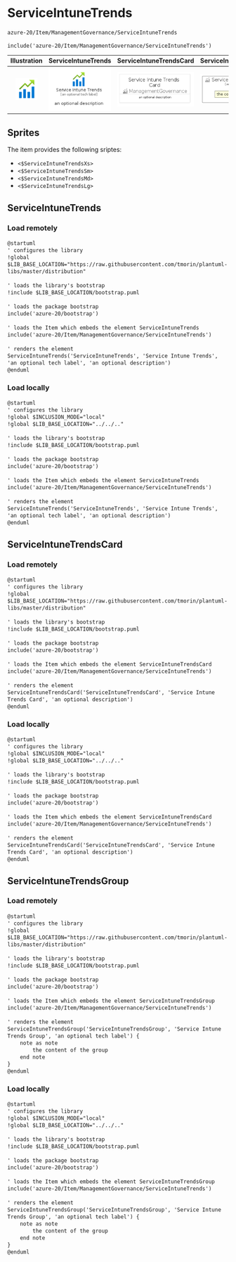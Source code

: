 # ServiceIntuneTrends


```text
azure-20/Item/ManagementGovernance/ServiceIntuneTrends
```

```text
include('azure-20/Item/ManagementGovernance/ServiceIntuneTrends')
```



| Illustration | ServiceIntuneTrends | ServiceIntuneTrendsCard | ServiceIntuneTrendsGroup |
| :---: | :---: | :---: | :---: |
| ![illustration for Illustration](../../../azure-20/Item/ManagementGovernance/ServiceIntuneTrends.png) | ![illustration for ServiceIntuneTrends](../../../azure-20/Item/ManagementGovernance/ServiceIntuneTrends.Local.png) | ![illustration for ServiceIntuneTrendsCard](../../../azure-20/Item/ManagementGovernance/ServiceIntuneTrendsCard.Local.png) | ![illustration for ServiceIntuneTrendsGroup](../../../azure-20/Item/ManagementGovernance/ServiceIntuneTrendsGroup.Local.png) |



## Sprites
The item provides the following sriptes:

- `<$ServiceIntuneTrendsXs>`
- `<$ServiceIntuneTrendsSm>`
- `<$ServiceIntuneTrendsMd>`
- `<$ServiceIntuneTrendsLg>`





## ServiceIntuneTrends

### Load remotely
```plantuml
@startuml
' configures the library
!global $LIB_BASE_LOCATION="https://raw.githubusercontent.com/tmorin/plantuml-libs/master/distribution"

' loads the library's bootstrap
!include $LIB_BASE_LOCATION/bootstrap.puml

' loads the package bootstrap
include('azure-20/bootstrap')

' loads the Item which embeds the element ServiceIntuneTrends
include('azure-20/Item/ManagementGovernance/ServiceIntuneTrends')

' renders the element
ServiceIntuneTrends('ServiceIntuneTrends', 'Service Intune Trends', 'an optional tech label', 'an optional description')
@enduml
```

### Load locally
```plantuml
@startuml
' configures the library
!global $INCLUSION_MODE="local"
!global $LIB_BASE_LOCATION="../../.."

' loads the library's bootstrap
!include $LIB_BASE_LOCATION/bootstrap.puml

' loads the package bootstrap
include('azure-20/bootstrap')

' loads the Item which embeds the element ServiceIntuneTrends
include('azure-20/Item/ManagementGovernance/ServiceIntuneTrends')

' renders the element
ServiceIntuneTrends('ServiceIntuneTrends', 'Service Intune Trends', 'an optional tech label', 'an optional description')
@enduml
```

## ServiceIntuneTrendsCard

### Load remotely
```plantuml
@startuml
' configures the library
!global $LIB_BASE_LOCATION="https://raw.githubusercontent.com/tmorin/plantuml-libs/master/distribution"

' loads the library's bootstrap
!include $LIB_BASE_LOCATION/bootstrap.puml

' loads the package bootstrap
include('azure-20/bootstrap')

' loads the Item which embeds the element ServiceIntuneTrendsCard
include('azure-20/Item/ManagementGovernance/ServiceIntuneTrends')

' renders the element
ServiceIntuneTrendsCard('ServiceIntuneTrendsCard', 'Service Intune Trends Card', 'an optional description')
@enduml
```

### Load locally
```plantuml
@startuml
' configures the library
!global $INCLUSION_MODE="local"
!global $LIB_BASE_LOCATION="../../.."

' loads the library's bootstrap
!include $LIB_BASE_LOCATION/bootstrap.puml

' loads the package bootstrap
include('azure-20/bootstrap')

' loads the Item which embeds the element ServiceIntuneTrendsCard
include('azure-20/Item/ManagementGovernance/ServiceIntuneTrends')

' renders the element
ServiceIntuneTrendsCard('ServiceIntuneTrendsCard', 'Service Intune Trends Card', 'an optional description')
@enduml
```

## ServiceIntuneTrendsGroup

### Load remotely
```plantuml
@startuml
' configures the library
!global $LIB_BASE_LOCATION="https://raw.githubusercontent.com/tmorin/plantuml-libs/master/distribution"

' loads the library's bootstrap
!include $LIB_BASE_LOCATION/bootstrap.puml

' loads the package bootstrap
include('azure-20/bootstrap')

' loads the Item which embeds the element ServiceIntuneTrendsGroup
include('azure-20/Item/ManagementGovernance/ServiceIntuneTrends')

' renders the element
ServiceIntuneTrendsGroup('ServiceIntuneTrendsGroup', 'Service Intune Trends Group', 'an optional tech label') {
    note as note
        the content of the group
    end note
}
@enduml
```

### Load locally
```plantuml
@startuml
' configures the library
!global $INCLUSION_MODE="local"
!global $LIB_BASE_LOCATION="../../.."

' loads the library's bootstrap
!include $LIB_BASE_LOCATION/bootstrap.puml

' loads the package bootstrap
include('azure-20/bootstrap')

' loads the Item which embeds the element ServiceIntuneTrendsGroup
include('azure-20/Item/ManagementGovernance/ServiceIntuneTrends')

' renders the element
ServiceIntuneTrendsGroup('ServiceIntuneTrendsGroup', 'Service Intune Trends Group', 'an optional tech label') {
    note as note
        the content of the group
    end note
}
@enduml
```

